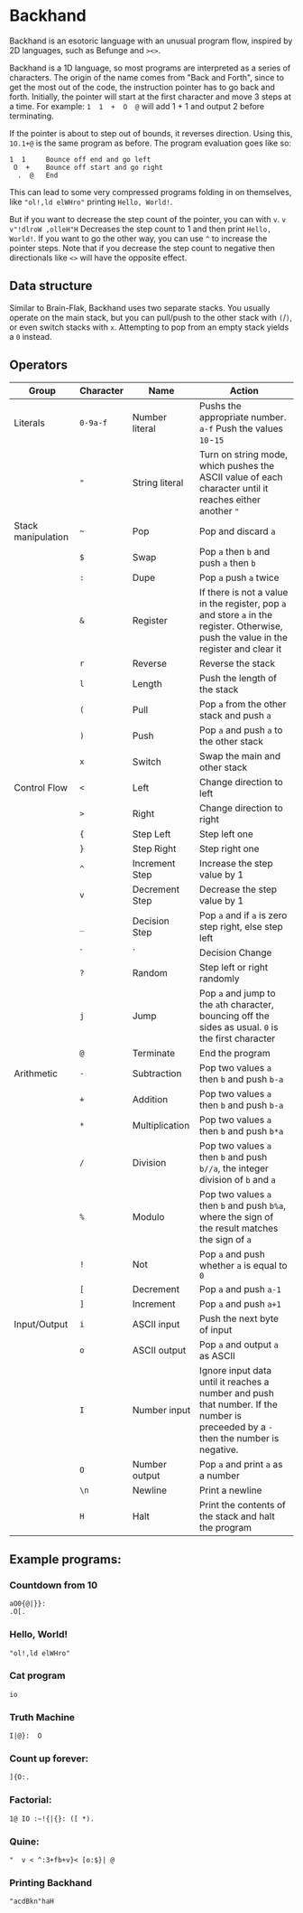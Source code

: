 # Backhand

Backhand is an esotoric language with an unusual program flow, inspired by 2D languages, such as Befunge and `><>`.

Backhand is a 1D language, so most programs are interpreted as a series of characters. The origin of the name comes from "Back and Forth", since to get the most out of the code, the instruction pointer has to go back and forth. Initially, the pointer will start at the first character and move 3 steps at a time. For example: `1  1  +  O  @` will add 1 + 1 and output 2 before terminating.

If the pointer is about to step out of bounds, it reverses direction. Using this, `1O.1+@` is the same program as before. The program evaluation goes like so:

```
1  1     Bounce off end and go left
 O  +    Bounce off start and go right
  .  @   End
```

This can lead to some very compressed programs folding in on themselves, like `"ol!,ld elWHro"` printing `Hello, World!`.

But if you want to decrease the step count of the pointer, you can with `v`. `v v"!dlroW ,olleH"H` Decreases the step count to 1 and then print `Hello, World!`. If you want to go the other way, you can use `^` to increase the pointer steps. Note that if you decrease the step count to negative then directionals like `<>` will have the opposite effect.



## Data structure

Similar to Brain-Flak, Backhand uses two separate stacks. You usually operate on the main stack, but you can pull/push to the other stack with `(`/`)`, or even switch stacks with `x`. Attempting to pop from an empty stack yields a `0` instead.


## Operators

| Group | Character | Name | Action |
|---|---|---|---|
| Literals | `0-9a-f` | Number literal | Pushs the appropriate number. `a-f` Push the values `10`-`15` |
|          | `"`      | String literal | Turn on string mode, which pushes the ASCII value of each character until it reaches either another `"` |
| Stack manipulation | `~` | Pop     | Pop and discard `a` |
|                    | `$` | Swap    | Pop `a` then `b` and push `a` then `b` |
|                    | `:` | Dupe    | Pop `a` push `a` twice |
|                    | `&` | Register | If there is not a value in the register, pop `a` and store `a` in the register. Otherwise, push the value in the register and clear it |
|                    | `r` | Reverse | Reverse the stack |
|                    | `l` | Length  | Push the length of the stack |
|                    | `(` | Pull    | Pop `a` from the other stack and push `a` |
|                    | `)` | Push    | Pop `a` and push `a` to the other stack |
|                    | `x` | Switch  | Swap the main and other stack |
| Control Flow | `<` | Left  | Change direction to left |
|              | `>` | Right | Change direction to right |
|              | `{` | Step Left | Step left one |
|              | `}` | Step Right | Step right one |
|              | `^` | Increment Step | Increase the step value by 1 |
|              | `v` | Decrement Step | Decrease the step value by 1 |
|              | `_` | Decision Step | Pop `a` and if `a` is zero step right, else step left |
|              | `|` | Decision Change | Pop `a` and if `a` is not zero reverse direction |
|              | `?` | Random | Step left or right randomly |
|              | `j` | Jump | Pop `a` and jump to the `a`th character, bouncing off the sides as usual. `0` is the first character |
|              | `@` | Terminate | End the program |
| Arithmetic | `-` | Subtraction    | Pop two values `a` then `b` and push `b-a` |
|            | `+` | Addition       | Pop two values `a` then `b` and push `b-a` |
|            | `*` | Multiplication | Pop two values `a` then `b` and push `b*a` |
|            | `/` | Division       | Pop two values `a` then `b` and push `b//a`, the integer division of `b` and `a` |
|            | `%` | Modulo         | Pop two values `a` then `b` and push `b%a`, where the sign of the result matches the sign of `a` |
|            | `!` | Not            | Pop `a` and push whether `a` is equal to `0` |
|            | `[` | Decrement      | Pop `a` and push `a-1` |
|            | `]` | Increment      | Pop `a` and push `a+1` |
| Input/Output | `i`  | ASCII input | Push the next byte of input |
|              | `o`  | ASCII output | Pop `a` and output `a` as ASCII |
|              | `I`  | Number input | Ignore input data until it reaches a number and push that number. If the number is preceeded by a `-` then the number is negative. |
|              | `O`  | Number output | Pop `a` and print `a` as a number |
|              | `\n` | Newline | Print a newline |
|              | `H`  | Halt | Print the contents of the stack and halt the program |


## Example programs:

### Countdown from 10
```
aO0{@|}}:
.O[.
```

### Hello, World!
`"ol!,ld elWHro"`

### Cat program
`io`

### Truth Machine
`I|@}:  O`

### Count up forever:
`]{O:.`

### Factorial:
`1@ IO :~!{|{}: ([ *).`

### Quine:
`"  v < ^:3+fb+v}< [o:$}| @`

### Printing Backhand
`"acdBkn"haH`
